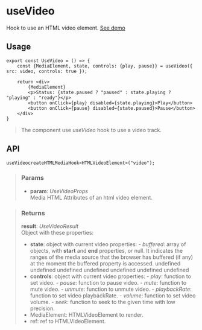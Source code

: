 # useVideo
Hook to use an HTML video element. [See demo](https://ndriadev.github.io/react-tools/#/hooks/api-dom/useVideo)

## Usage

```tsx
export const UseVideo = () => {
	const {MediaElement, state, controls: {play, pause}} = useVideo({ src: video, controls: true });

	return <div>
		{MediaElement}
		<p>Status: {state.paused ? "paused" : state.playing ? "playing" : "ready"}</p>
		<button onClick={play} disabled={state.playing}>Play</button>
		<button onClick={pause} disabled={state.paused}>Pause</button>
	</div>
}

```

> The component use _useVideo_ hook to use a video track.


## API

```tsx
useVideocreateHTMLMediaHook<HTMLVideoElement>("video");
```

> ### Params
>
> - __param__: _UseVideoProps_  
Media HTML Attributes of an html video element.
>

> ### Returns
>
> __result__:  _UseVideoResult_  
> Object with these properties:
> - __state__: object with current video properties:
> 		- _buffered_: array of objects, with __start__ and __end__ properties, or null. It indicates the ranges of the media source that the browser has buffered (if any) at the moment the buffered property is accessed.
> undefined
> undefined
> undefined
> undefined
> undefined
> undefined
> undefined
> - __controls__: object with current video properties:
> 		- _play_: function to set video.
> 		- _pause_: function to pause video.
> 		- _mute_: function to mute video.
> 		- _unmute_: function to unmute video.
> 		- _playbackRate_: function to set video playbackRate.
> 		- _volume_: function to set video volume.
> 		- _seek_: function to seek to the given time with low precision.
> - MediaElement: HTMLVideoElement to render.
> - ref: ref to HTMLVideoElement.
>